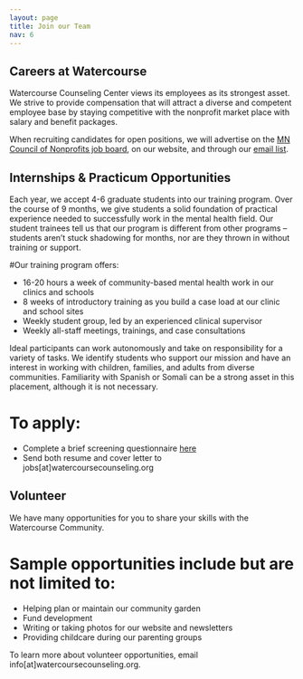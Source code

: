 ```yaml
---
layout: page
title: Join our Team
nav: 6
---
```


## Careers at Watercourse

Watercourse Counseling Center views its employees as its strongest asset. We strive to provide compensation that will attract a diverse and competent employee base by staying competitive with the nonprofit market place with salary and benefit packages.
 
When recruiting candidates for open positions, we will advertise on the [MN Council of Nonprofits job board](http://www.minnesotanonprofits.org/jobs), on our website, and through our [email list](/contact.html).


## Internships & Practicum Opportunities

Each year, we accept 4-6 graduate students into our training program. Over the course of 9 months, we give students a solid foundation of practical experience needed to successfully work in the mental health field. Our student trainees tell us that our program is different from other programs – students aren’t stuck shadowing for months, nor are they thrown in without training or support.

#Our training program offers:

* 16-20 hours a week of community-based mental health work in our clinics and schools
* 8 weeks of introductory training as you build a case load at our clinic and school sites
* Weekly student group, led by an experienced clinical supervisor
* Weekly all-staff meetings, trainings, and case consultations

Ideal participants can work autonomously and take on responsibility for a variety of tasks. We identify students who support our mission and have an interest in working with children, families, and adults from diverse communities. Familiarity with Spanish or Somali can be a strong asset in this placement, although it is not necessary.

# To apply:

* Complete a brief screening questionnaire [here](https://docs.google.com/forms/d/1yJkyiR5gRViSIFBrLAjQML7ZZbKNSy6FYUjlW1ktrlw/viewform?entry.702884059&entry.502240415=Please+check+that+this+is+accurate!&entry.845608170&entry.228968896&entry.1270550901&entry.1948455789&entry.2112202635&entry.220341584&entry.779605033&entry.1404859272) 
* Send both resume and cover letter to jobs[at]watercoursecounseling.org


## Volunteer

We have many opportunities for you to share your skills with the Watercourse Community.
 
# Sample opportunities include but are not limited to:
* Helping plan or maintain our community garden
* Fund development
* Writing or taking photos for our website and newsletters
* Providing childcare during our parenting groups

To learn more about volunteer opportunities, email info[at]watercoursecounseling.org.
